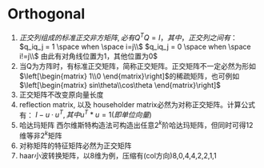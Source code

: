 ﻿# Orthogonal
1. $正交列组成的标准正交非方矩阵,必有Q^T  Q =I，其中，正交列之间有$：
        $q_iq_j = 1 \space when \space i=j\\$
        $q_iq_j = 0 \space when \space i!=j\\$
    由此有对角线位置为1，其他位置为0$
2. 当Q为方阵时，有标准正交矩阵，简称正交矩阵。正交矩阵不一定必然为形如$\left[\begin{matrix}
    1\\0
\end{matrix}\right]$的稀疏矩阵，也可例如$\left[\begin{matrix}
    sin\theta\\cos\theta
\end{matrix}\right]$
3. 正交矩阵不改变原向量长度
4. reflection matrix, 以及 householder matrix必然为对称正交矩阵。计算公式有：
        $I-u·u^T,其中u^T*u=1(即单位向量)$
5. 哈达玛矩阵
    西尔维斯特构造法可构造出任意$2^k$阶哈达玛矩阵，但同时可得12维等非$2^k$矩阵
6. 对称矩阵的特征矩阵必然为正交矩阵
7. haar小波转换矩阵，以8维为例，压缩有(col方向)8,0,4,4,2,2,1,1